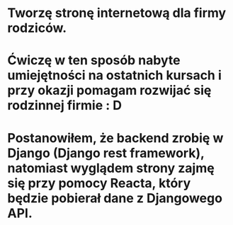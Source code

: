 # Tworzę stronę internetową dla firmy rodziców.
# Ćwiczę w ten sposób nabyte umiejętności na ostatnich kursach i przy okazji pomagam rozwijać się rodzinnej firmie : D

# Postanowiłem, że backend zrobię w Django (Django rest framework), natomiast wyglądem strony zajmę się przy pomocy Reacta, który będzie pobierał dane z Djangowego API.